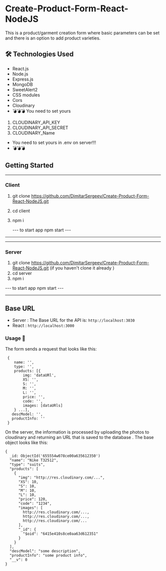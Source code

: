# Create-Product-Form-React-NodeJS

This is a product/garment creation form where basic parameters can be set and there is an option to add product varieties.

## 🛠 Technologies Used

- React.js
- Node.js
- Express.js
- MongoDB
- SweetAlert2
- CSS modules
- Cors
- Cloudinary 
- 💣💣💣
You need to set yours  
1. CLOUDINARY_API_KEY
2. CLOUDINARY_API_SECRET
3. CLOUDINARY_Name
- You need to set yours in .env on server!!!
- 💣💣💣

## Getting Started

***
 ### Client
1. git clone  https://github.com/DimitarSergeev/Create-Product-Form-React-NodeJS.git
2. cd client
3. npm i 

   --- to start app npm start --- 

***
***
### Server
 1. git clone https://github.com/DimitarSergeev/Create-Product-Form-React-NodeJS.git (if you haven't clone it already )
 2. cd server
 3. npm i 

   --- to start app npm start --- 
***
## Base URL
- Server : The Base URL for the API is: `http://localhost:3030` 
- React : `http://localhost:3000`

### Usage 💼

The form sends a request that looks like this: 
```
 {
    name: '',
    type: '', 
    products: [{
        img: 'dataURl',
        XS: '',
        S: '',
        M: '',
        L: '',
        price: '',
        code: '',
        images: [dataURls]
    } ...],
   descModel: '',
   productInfo: ''
 }
```
On the server, the information is processed by uploading the photos to cloudinary and returning an URL that is saved to the database . The base object looks like this:
```
{
  _id: ObjectId('655554w078ce00a635612350')
  "name": "Nike T32512",
  "type": "suits",
  "products": [
    {
      "img": "http://res.cloudinary.com/...",
      "XS": 10,
      "S": 10,
      "M": 10,
      "L": 10,
      "price": 120,
      "code": "1234",
      "images": [
        http://res.cloudinary.com/...,
        http://res.cloudinary.com/...,
        http://res.cloudinary.com/...
      ],
      "_id": {
        "$oid": "6415e410s8ce0aa63d612351"
      }
    }
  ],
  "descModel": "some description",
  "productInfo": "some product info",
  "__v": 0
}
```